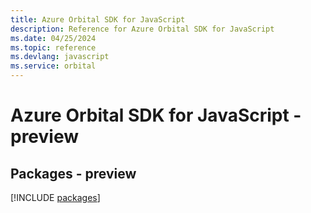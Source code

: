 ```yaml
---
title: Azure Orbital SDK for JavaScript
description: Reference for Azure Orbital SDK for JavaScript
ms.date: 04/25/2024
ms.topic: reference
ms.devlang: javascript
ms.service: orbital
---
```

# Azure Orbital SDK for JavaScript - preview
## Packages - preview
[!INCLUDE [packages](orbital-index.md)]